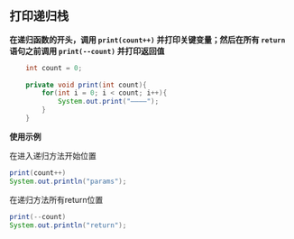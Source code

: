 ## 打印递归栈

**在递归函数的开头，调用 `print(count++)` 并打印关键变量；然后在所有 `return` 语句之前调用 `print(--count)` 并打印返回值**

```java
    int count = 0;
    
    private void print(int count){
        for(int i = 0; i < count; i++){
            System.out.print("————");
        }
    }
```



**使用示例**

在进入递归方法开始位置

```java
print(count++)
System.out.println("params");
```

在递归方法所有return位置

```java
print(--count)
System.out.println("return");
```

